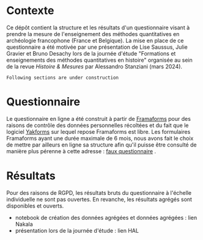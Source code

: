 # Contexte
Ce dépôt contient la structure et les résultats d'un questionnaire visant à prendre la mesure de l'enseignement des méthodes quantitatives en archéologie francophone (France et Belgique). La mise en place de ce questionnaire a été motivée par une présentation de Lise Saussus, Julie Gravier et Bruno Desachy lors de la journée d'étude "Formations et enseignements des méthodes quantitatives en histoire" organisée au sein de la revue _Histoire & Mesures_ par Alessandro Stanziani (mars 2024).

```[!WARNING]<\br>
Following sections are under construction
```

# Questionnaire
Le questionnaire en ligne a été construit à partir de [Framaforms](https://framaforms.org/abc/fr/) pour des raisons de contrôle des données personnelles récoltées et du fait que le logiciel [Yakforms](https://yakforms.org/pages/contribute.html) sur lequel repose Framaforms est libre. Les formulaires Framaforms ayant une durée maximale de 6 mois, nous avons fait le choix de mettre par ailleurs en ligne sa structure afin qu'il puisse être consulté de manière plus pérenne à cette adresse :  [faux questionnaire]() . 

# Résultats
Pour des raisons de RGPD, les résultats bruts du questionnaire à l'échelle individuelle ne sont pas ouvertes. En revanche, les résultats agrégés sont disponibles et ouverts.
- notebook de création des données agrégées et données agrégées : lien Nakala
- présentation lors de la journée d'étude : lien HAL